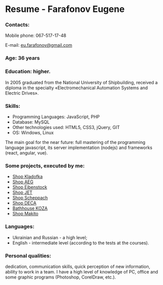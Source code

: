 # Resume - Farafonov Eugene

### Contacts:
Mobile phone: 067-517-17-48

E-mail: eu.farafonov@gmail.com

### Age: 36 years

### Education: higher.
In 2005 graduated from the National University of Shipbuilding, received a diploma in the specialty «Electromechanical Automation Systems and Electric Drives».

### Skills:
* Programming Languages: JavaScript, PHP
* Database: MySQL
* Other technologies used: HTML5, CSS3, jQuery, GIT
* OS: Windows, Linux

The main goal for the near future: full mastering of the programming language javascript, its server implementation (nodejs) and frameworks (react, angular, vue).

### Some projects, executed by me:
* [Shop Kladofka](https://kladofka.com.ua)
* [Shop AEG](https://ua-tools.com)
* [Shop Eibenstock](https://eibenstock-ua.com)
* [Shop JET](https://jet-ua.com)
* [Shop Scheppach](https://scheppach-ua.com)
* [Shop DECA](https://deca-ua.com)
* [Bathhouse KOZA](https://koza.mk.ua)
* [Shop Makito](https://shurupovertu.com)

### Languages:
* Ukrainian and Russian - a high level;
* English - intermediate level (according to the tests at the courses).

### Personal qualities:
dedication, communication skills, quick perception of new information, ability to work in a team.
I have a high level of knowledge of PC, office and some graphic programs (Photoshop, CorelDraw, etc.).
